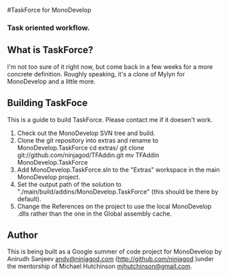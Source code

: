 #TaskForce for MonoDevelop
### Task oriented workflow.

## What is TaskForce?
I'm not too sure of it right now, but come back in a few weeks for a more concrete definition. Roughly speaking, it's a clone of Mylyn for MonoDevelop and a little more.

## Building TaskFoce
This is a guide to build TaskForce. Please contact me if it doesen't work.
1. Check out the MonoDevelop SVN tree and build.
2. Clone the git repository into extras and rename to MonoDevelop.TaskForce 
   	cd extras/
   	git clone git://github.com/ninjagod/TFAddin.git
   	mv TFAddin MonoDevelop.TaskForce
3. Add MonoDevelop.TaskForce.sln to the "Extras" workspace in the main MonoDevelop project.
4. Set the output path of the solution to "./main/build/addins/MonoDevelop.TaskForce" (this should be there by default).
5. Change the References on the project to use the local MonoDevelop .dlls rather than the one in the Global assembly cache.

## Author
This is being built as a Google summer of code project for MonoDevelop by Anirudh Sanjeev <andy@ninjagod.com> (http://github.com/ninjagod )under the mentorship of Michael Hutchinson <mjhutchinson@gmail.com>.
